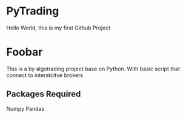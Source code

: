 # PyTrading
 
Hello World, this is my first Github Project

# Foobar

This is a by algotrading project base on Python. With basic script that connect to interatcitve brokers

## Packages Required 

Numpy 
Pandas 

